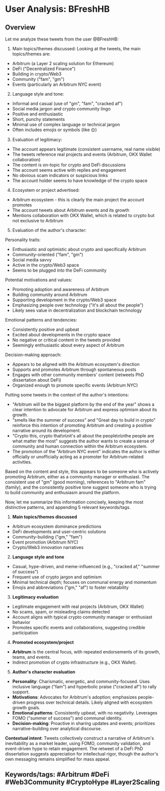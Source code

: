 # User Analysis: BFreshHB

## Overview

<think>
Let me analyze these tweets from the user @BFreshHB:

1. Main topics/themes discussed:
Looking at the tweets, the main topics/themes are:
- Arbitrum (a Layer 2 scaling solution for Ethereum)
- DeFi ("Decentralized Finance")
- Building in crypto/Web3
- Community ("fam", "gm")
- Events (particularly an Arbitrum NYC event)

2. Language style and tone:
- Informal and casual (use of "gm", "fam", "cracked af")
- Social media jargon and crypto community lingo
- Positive and enthusiastic
- Short, punchy statements
- Minimal use of complex language or technical jargon
- Often includes emojis or symbols (like 🌞)

3. Evaluation of legitimacy:
- The account appears legitimate (consistent username, real name visible)
- The tweets reference real projects and events (Arbitrum, OKX Wallet collaboration)
- The content is on-topic for crypto and DeFi discussions
- The account seems active with replies and engagement
- No obvious scam indicators or suspicious links
- The account holder seems to have knowledge of the crypto space

4. Ecosystem or project advertised:
- Arbitrum ecosystem - this is clearly the main project the account promotes
- The account tweets about Arbitrum events and its growth
- Mentions collaboration with OKX Wallet, which is related to crypto but not exclusive to Arbitrum

5. Evaluation of the author's character:

Personality traits:
- Enthusiastic and optimistic about crypto and specifically Arbitrum
- Community-oriented ("fam", "gm")
- Social media savvy
- Active in the crypto/Web3 space
- Seems to be plugged into the DeFi community

Potential motivations and values:
- Promoting adoption and awareness of Arbitrum
- Building community around Arbitrum
- Supporting development in the crypto/Web3 space
- Emphasizing people over technology ("it's all about the people")
- Likely sees value in decentralization and blockchain technology

Emotional patterns and tendencies:
- Consistently positive and upbeat
- Excited about developments in the crypto space
- No negative or critical content in the tweets provided
- Seemingly enthusiastic about every aspect of Arbitrum

Decision-making approach:
- Appears to be aligned with the Arbitrum ecosystem's direction
- Supports and promotes Arbitrum through spontaneous posts
- Engages with other community members' content (retweets PhD dissertation about DeFi)
- Organized enough to promote specific events (Arbitrum NYC)

Putting some tweets in the context of the author's intentions:
- "Arbitrum will be the biggest platform by the end of the year" shows a clear intention to advocate for Arbitrum and express optimism about its growth.
- "smells like the summer of success" and "Great day to build in crypto" reinforce this intention of promoting Arbitrum and creating a positive narrative around its development.
- "Crypto this, crypto that\n\nit's all about the people\n\nthe people are what matter the most" suggests the author wants to create a sense of community and human connection within the Arbitrum ecosystem.
- The promotion of the "Arbitrum NYC event" indicates the author is either officially or unofficially acting as a promoter for Arbitrum-related activities.

Based on the content and style, this appears to be someone who is actively promoting Arbitrum, either as a community manager or enthusiast. The consistent use of "gm" (good morning), references to "Arbitrum fam" (family), and the consistently positive tone suggest someone who is trying to build community and enthusiasm around the platform.

Now, let me summarize this information concisely, keeping the most distinctive patterns, and appending 5 relevant keywords/tags.
</think>

1. **Main topics/themes discussed**  
- Arbitrum ecosystem dominance predictions  
- DeFi developments and user-centric solutions  
- Community-building ("gm," "fam")  
- Event promotion (Arbitrum NYC)  
- Crypto/Web3 innovation narratives  

2. **Language style and tone**  
- Casual, hype-driven, and meme-influenced (e.g., "cracked af," "summer of success")  
- Frequent use of crypto jargon and optimism  
- Minimal technical depth; focuses on communal energy and momentum  
- Emojis and abbreviations ("gm," "af") to foster relatability  

3. **Legitimacy evaluation**  
- Legitimate engagement with real projects (Arbitrum, OKX Wallet)  
- No scams, spam, or misleading claims detected  
- Account aligns with typical crypto community manager or enthusiast behavior  
- Promotes specific events and collaborations, suggesting credible participation  

4. **Promoted ecosystem/project**  
- **Arbitrum** is the central focus, with repeated endorsements of its growth, teams, and events.  
- Indirect promotion of crypto infrastructure (e.g., OKX Wallet).  

5. **Author's character evaluation**  
- **Personality**: Charismatic, energetic, and community-focused. Uses inclusive language ("fam") and hyperbolic praise ("cracked af") to rally support.  
- **Motivations**: Advocates for Arbitrum's adoption; emphasizes people-driven progress over technical details. Likely aligned with ecosystem growth goals.  
- **Emotional patterns**: Consistently upbeat, with no negativity. Leverages FOMO ("summer of success") and communal identity.  
- **Decision-making**: Proactive in sharing updates and events; prioritizes narrative-building over analytical discourse.  

**Contextual intent**: Tweets collectively construct a narrative of Arbitrum's inevitability as a market leader, using FOMO, community validation, and event-driven hype to retain engagement. The retweet of a DeFi PhD dissertation suggests appreciation for intellectual rigor, though the author's own messaging remains simplified for mass appeal.  

**Keywords/tags**: #Arbitrum #DeFi #Web3Community #CryptoHype #Layer2Scaling
---
